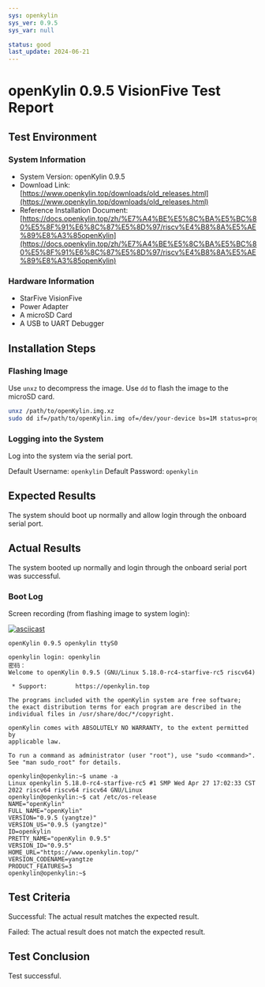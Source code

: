 ```yaml
---
sys: openkylin
sys_ver: 0.9.5
sys_var: null

status: good
last_update: 2024-06-21
---
```


# openKylin 0.9.5 VisionFive Test Report

## Test Environment

### System Information

- System Version: openKylin 0.9.5
- Download Link: [https://www.openkylin.top/downloads/old_releases.html](https://www.openkylin.top/downloads/old_releases.html)
- Reference Installation Document: [https://docs.openkylin.top/zh/%E7%A4%BE%E5%8C%BA%E5%BC%80%E5%8F%91%E6%8C%87%E5%8D%97/riscv%E4%B8%8A%E5%AE%89%E8%A3%85openKylin](https://docs.openkylin.top/zh/%E7%A4%BE%E5%8C%BA%E5%BC%80%E5%8F%91%E6%8C%87%E5%8D%97/riscv%E4%B8%8A%E5%AE%89%E8%A3%85openKylin)

### Hardware Information

- StarFive VisionFive
- Power Adapter
- A microSD Card
- A USB to UART Debugger

## Installation Steps

### Flashing Image

Use `unxz` to decompress the image.
Use `dd` to flash the image to the microSD card.

```bash
unxz /path/to/openKylin.img.xz
sudo dd if=/path/to/openKylin.img of=/dev/your-device bs=1M status=progress
```

### Logging into the System

Log into the system via the serial port.

Default Username: `openkylin`
Default Password: `openkylin`

## Expected Results

The system should boot up normally and allow login through the onboard serial port.

## Actual Results

The system booted up normally and login through the onboard serial port was successful.

### Boot Log

Screen recording (from flashing image to system login):

[![asciicast](https://asciinema.org/a/TgWQuZfKq1nb1CKJYuO4eyr8i.svg)](https://asciinema.org/a/TgWQuZfKq1nb1CKJYuO4eyr8i)

```log
openKylin 0.9.5 openkylin ttyS0

openkylin login: openkylin
密码： 
Welcome to openKylin 0.9.5 (GNU/Linux 5.18.0-rc4-starfive-rc5 riscv64)

 * Support:        https://openkylin.top

The programs included with the openKylin system are free software;
the exact distribution terms for each program are described in the
individual files in /usr/share/doc/*/copyright.

openKylin comes with ABSOLUTELY NO WARRANTY, to the extent permitted by
applicable law.

To run a command as administrator (user "root"), use "sudo <command>".
See "man sudo_root" for details.

openkylin@openkylin:~$ uname -a
Linux openkylin 5.18.0-rc4-starfive-rc5 #1 SMP Wed Apr 27 17:02:33 CST 2022 riscv64 riscv64 riscv64 GNU/Linux
openkylin@openkylin:~$ cat /etc/os-release 
NAME="openKylin"
FULL_NAME="openKylin"
VERSION="0.9.5 (yangtze)"
VERSION_US="0.9.5 (yangtze)"
ID=openkylin
PRETTY_NAME="openKylin 0.9.5"
VERSION_ID="0.9.5"
HOME_URL="https://www.openkylin.top/"
VERSION_CODENAME=yangtze
PRODUCT_FEATURES=3
openkylin@openkylin:~$ 

```

## Test Criteria

Successful: The actual result matches the expected result.

Failed: The actual result does not match the expected result.

## Test Conclusion

Test successful.
